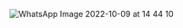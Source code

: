 ![WhatsApp Image 2022-10-09 at 14 44 10](https://user-images.githubusercontent.com/112374778/194744444-0434f71c-7ba0-4a15-9c0e-21153d16922c.jpeg)
